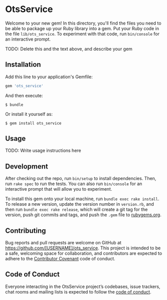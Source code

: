 # OtsService

Welcome to your new gem! In this directory, you'll find the files you need to be able to package up your Ruby library into a gem. Put your Ruby code in the file `lib/ots_service`. To experiment with that code, run `bin/console` for an interactive prompt.

TODO: Delete this and the text above, and describe your gem

## Installation

Add this line to your application's Gemfile:

```ruby
gem 'ots_service'
```

And then execute:

    $ bundle

Or install it yourself as:

    $ gem install ots_service

## Usage

TODO: Write usage instructions here

## Development

After checking out the repo, run `bin/setup` to install dependencies. Then, run `rake spec` to run the tests. You can also run `bin/console` for an interactive prompt that will allow you to experiment.

To install this gem onto your local machine, run `bundle exec rake install`. To release a new version, update the version number in `version.rb`, and then run `bundle exec rake release`, which will create a git tag for the version, push git commits and tags, and push the `.gem` file to [rubygems.org](https://rubygems.org).

## Contributing

Bug reports and pull requests are welcome on GitHub at https://github.com/[USERNAME]/ots_service. This project is intended to be a safe, welcoming space for collaboration, and contributors are expected to adhere to the [Contributor Covenant](http://contributor-covenant.org) code of conduct.

## Code of Conduct

Everyone interacting in the OtsService project’s codebases, issue trackers, chat rooms and mailing lists is expected to follow the [code of conduct](https://github.com/[USERNAME]/ots_service/blob/master/CODE_OF_CONDUCT.md).

